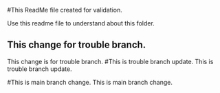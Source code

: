 #This ReadMe file created for validation.

Use this readme file to understand about this folder.
## This change for trouble branch.
This change is for trouble branch.
#This is trouble branch update.
This is trouble branch update.


#This is main branch change.
This is main branch change.
